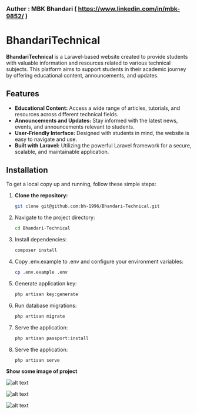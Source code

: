 ### Auther : MBK Bhandari ( https://www.linkedin.com/in/mbk-9852/ )

# BhandariTechnical

**BhandariTechnical** is a Laravel-based website created to provide students with valuable information and resources related to various technical subjects. This platform aims to support students in their academic journey by offering educational content, announcements, and updates.

## Features

- **Educational Content:** Access a wide range of articles, tutorials, and resources across different technical fields.
- **Announcements and Updates:** Stay informed with the latest news, events, and announcements relevant to students.
- **User-Friendly Interface:** Designed with students in mind, the website is easy to navigate and use.
- **Built with Laravel:** Utilizing the powerful Laravel framework for a secure, scalable, and maintainable application.

## Installation

To get a local copy up and running, follow these simple steps:

1. **Clone the repository:**

   ```bash
   git clone git@github.com:bh-1996/Bhandari-Technical.git

2. Navigate to the project directory:
    ```bash
    cd Bhandari-Technical

3. Install dependencies:
    ```bash
    composer install

4. Copy .env.example to .env and configure your environment variables:
    ```bash
    cp .env.example .env

5. Generate application key:
    ```bash
    php artisan key:generate

6. Run database migrations:
    ```bash
   php artisan migrate

7. Serve the application:
    ```bash
    php artisan passport:install

8. Serve the application:
    ```bash
    php artisan serve

**Show some image of project**

![alt text](image-3.png)

![alt text](image-4.png)

![alt text](image-5.png)